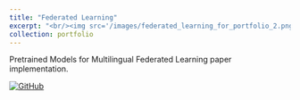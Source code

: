 ```yaml
---
title: "Federated Learning"
excerpt: "<br/><img src='/images/federated_learning_for_portfolio_2.png'>"
collection: portfolio
---
```


Pretrained Models for Multilingual Federated Learning paper implementation.

<a href='https://github.com/hulkiciray/Pretrained-Models-for-Multilingual-Federated-Learning/tree/main'>
  <img src='https://img.shields.io/badge/View_on-GitHub-blue?logo=github' alt='GitHub'>
</a>